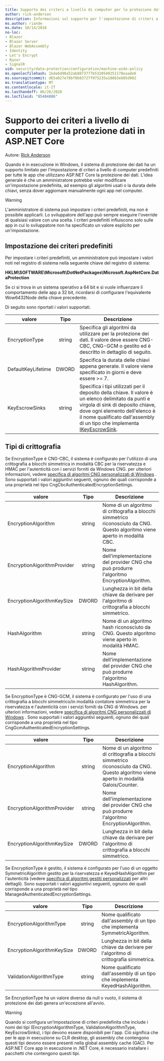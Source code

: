 ```yaml
---
title: Supporto dei criteri a livello di computer per la protezione dati in ASP.NET Core
author: rick-anderson
description: Informazioni sul supporto per l'impostazione di criteri a livello di computer predefiniti per tutte le app che utilizzano ASP.NET Core la protezione dei dati.
ms.author: riande
ms.date: 10/14/2016
no-loc:
- Blazor
- Blazor Server
- Blazor WebAssembly
- Identity
- Let's Encrypt
- Razor
- SignalR
uid: security/data-protection/configuration/machine-wide-policy
ms.openlocfilehash: 1bde6d90a52ab8873777b5320540251170eaade6
ms.sourcegitcommit: d65a027e78bf0b83727f975235a18863e685d902
ms.translationtype: MT
ms.contentlocale: it-IT
ms.lasthandoff: 06/26/2020
ms.locfileid: "85404886"
---
```

# <a name="data-protection-machine-wide-policy-support-in-aspnet-core"></a>Supporto dei criteri a livello di computer per la protezione dati in ASP.NET Core

Autore: [Rick Anderson](https://twitter.com/RickAndMSFT)

Quando è in esecuzione in Windows, il sistema di protezione dei dati ha un supporto limitato per l'impostazione di criteri a livello di computer predefiniti per tutte le app che utilizzano ASP.NET Core la protezione dei dati. L'idea generale è che un amministratore potrebbe voler modificare un'impostazione predefinita, ad esempio gli algoritmi usati o la durata delle chiavi, senza dover aggiornare manualmente ogni app nel computer.

> [!WARNING]
> L'amministratore di sistema può impostare i criteri predefiniti, ma non è possibile applicarli. Lo sviluppatore dell'app può sempre eseguire l'override di qualsiasi valore con una scelta. I criteri predefiniti influiscono solo sulle app in cui lo sviluppatore non ha specificato un valore esplicito per un'impostazione.

## <a name="setting-default-policy"></a>Impostazione dei criteri predefiniti

Per impostare i criteri predefiniti, un amministratore può impostare i valori noti nel registro di sistema nella seguente chiave del registro di sistema:

**HKLM\SOFTWARE\Microsoft\DotNetPackages\Microsoft.AspNetCore.DataProtection**

Se ci si trova in un sistema operativo a 64 bit e si vuole influenzare il comportamento delle app a 32 bit, ricordarsi di configurare l'equivalente Wow6432Node della chiave precedente.

Di seguito sono riportati i valori supportati.

| valore              | Tipo   | Descrizione |
| ------------------ | :----: | ----------- |
| EncryptionType     | string | Specifica gli algoritmi da utilizzare per la protezione dei dati. Il valore deve essere CNG-CBC, CNG-GCM o gestito ed è descritto in dettaglio di seguito. |
| DefaultKeyLifetime | DWORD  | Specifica la durata delle chiavi appena generate. Il valore viene specificato in giorni e deve essere >= 7. |
| KeyEscrowSinks     | string | Specifica i tipi utilizzati per il deposito della chiave. Il valore è un elenco delimitato da punti e virgola di sink di deposito chiave, dove ogni elemento dell'elenco è il nome qualificato dall'assembly di un tipo che implementa [IKeyEscrowSink](/dotnet/api/microsoft.aspnetcore.dataprotection.keymanagement.ikeyescrowsink). |

## <a name="encryption-types"></a>Tipi di crittografia

Se EncryptionType è CNG-CBC, il sistema è configurato per l'utilizzo di una crittografia a blocchi simmetrica in modalità CBC per la riservatezza e HMAC per l'autenticità con i servizi forniti da Windows CNG. per ulteriori informazioni, vedere [specifica di algoritmi CNG personalizzati di Windows](xref:security/data-protection/configuration/overview#specifying-custom-windows-cng-algorithms) . Sono supportati i valori aggiuntivi seguenti, ognuno dei quali corrisponde a una proprietà nel tipo CngCbcAuthenticatedEncryptionSettings.

| valore                       | Tipo   | Descrizione |
| --------------------------- | :----: | ----------- |
| EncryptionAlgorithm         | string | Nome di un algoritmo di crittografia a blocchi simmetrico riconosciuto da CNG. Questo algoritmo viene aperto in modalità CBC. |
| EncryptionAlgorithmProvider | string | Nome dell'implementazione del provider CNG che può produrre l'algoritmo EncryptionAlgorithm. |
| EncryptionAlgorithmKeySize  | DWORD  | Lunghezza in bit della chiave da derivare per l'algoritmo di crittografia a blocchi simmetrico. |
| HashAlgorithm               | string | Nome di un algoritmo hash riconosciuto da CNG. Questo algoritmo viene aperto in modalità HMAC. |
| HashAlgorithmProvider       | string | Nome dell'implementazione del provider CNG che può produrre l'algoritmo HashAlgorithm. |

Se EncryptionType è CNG-GCM, il sistema è configurato per l'uso di una crittografia a blocchi simmetrico/in modalità contatore simmetrica per la riservatezza e l'autenticità con i servizi forniti da CNG di Windows. per ulteriori informazioni, vedere [specifica di algoritmi CNG personalizzati di Windows](xref:security/data-protection/configuration/overview#specifying-custom-windows-cng-algorithms) . Sono supportati i valori aggiuntivi seguenti, ognuno dei quali corrisponde a una proprietà nel tipo CngGcmAuthenticatedEncryptionSettings.

| valore                       | Tipo   | Descrizione |
| --------------------------- | :----: | ----------- |
| EncryptionAlgorithm         | string | Nome di un algoritmo di crittografia a blocchi simmetrico riconosciuto da CNG. Questo algoritmo viene aperto in modalità Galois/Counter. |
| EncryptionAlgorithmProvider | string | Nome dell'implementazione del provider CNG che può produrre l'algoritmo EncryptionAlgorithm. |
| EncryptionAlgorithmKeySize  | DWORD  | Lunghezza in bit della chiave da derivare per l'algoritmo di crittografia a blocchi simmetrico. |

Se EncryptionType è gestito, il sistema è configurato per l'uso di un oggetto SymmetricAlgorithm gestito per la riservatezza e KeyedHashAlgorithm per l'autenticità (vedere [specifica di algoritmi gestiti personalizzati](xref:security/data-protection/configuration/overview#specifying-custom-managed-algorithms) per altri dettagli). Sono supportati i valori aggiuntivi seguenti, ognuno dei quali corrisponde a una proprietà nel tipo ManagedAuthenticatedEncryptionSettings.

| valore                      | Tipo   | Descrizione |
| -------------------------- | :----: | ----------- |
| EncryptionAlgorithmType    | string | Nome qualificato dall'assembly di un tipo che implementa SymmetricAlgorithm. |
| EncryptionAlgorithmKeySize | DWORD  | Lunghezza in bit della chiave da derivare per l'algoritmo di crittografia simmetrica. |
| ValidationAlgorithmType    | string | Nome qualificato dall'assembly di un tipo che implementa KeyedHashAlgorithm. |

Se EncryptionType ha un valore diverso da null o vuoto, il sistema di protezione dei dati genera un'eccezione all'avvio.

> [!WARNING]
> Quando si configura un'impostazione di criteri predefinita che include i nomi dei tipi (EncryptionAlgorithmType, ValidationAlgorithmType, KeyEscrowSinks), i tipi devono essere disponibili per l'app. Ciò significa che per le app in esecuzione su CLR desktop, gli assembly che contengono questi tipi devono essere presenti nella global assembly cache (GAC). Per ASP.NET Core app in esecuzione in .NET Core, è necessario installare i pacchetti che contengono questi tipi.
